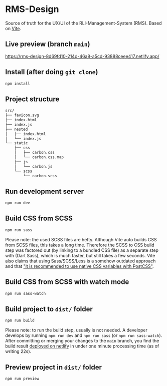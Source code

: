 # RMS-Design

Source of truth for the UX/UI of the RLI-Management-System (RMS). Based on [Vite](https://vitejs.dev/).

## Live preview (branch `main`)

https://rms-design-8d69fd10-214d-46a8-a5cd-93888ceee417.netlify.app/

## Install (after doing `git clone`)

```bash
npm install
```

## Project structure

```bash
src/
├── favicon.svg
├── index.html
├── index.js
├── nested
│   ├── index.html
│   └── index.js
└── static
    ├── css
    │   ├── carbon.css
    │   └── carbon.css.map
    ├── js
    │   └── carbon.js
    └── scss
        └── carbon.scss
```

## Run development server

```bash
npm run dev
```

## Build CSS from SCSS

```bash
npm run sass
```

Please note: the used SCSS files are hefty. Although Vite auto builds CSS from SCSS files, this takes a long time. Therefore the SCSS to CSS build step was factored out (by linking to a bundled CSS file) as a separate step with (Dart Sass), which is much faster, but still takes a few seconds. Vite also claims that using Sass/SCSS/Less is a somehow outdated approach and that ["it is recommended to use native CSS variables with PostCSS"](https://vitejs.dev/guide/features.html#css).

## Build CSS from SCSS with watch mode

```bash
npm run sass-watch
```

## Build project to `dist/` folder

```bash
npm run build
```

Please note: to run the build step, usually is not needed. A developer develops by running `npm run dev` and `npm run sass` (or `npm run sass-watch`). After committing or merging your changes to the `main` branch, you find the build result [deployed on netlify](https://rms-design-8d69fd10-214d-46a8-a5cd-93888ceee417.netlify.app/) in under one minute processing time (as of writing 22s).

## Preview project in `dist/` folder

```bash
npm run preview
```
